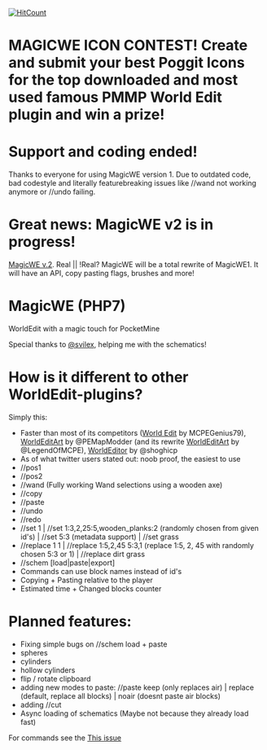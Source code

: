 [![HitCount](http://hits.dwyl.io/YTiStrafeNubzHD/MagicWE.svg)](http://hits.dwyl.io/YTiStrafeNubzHD/MagicWE)

# MAGICWE ICON CONTEST! Create and submit your best Poggit Icons for the top downloaded and most used famous PMMP World Edit plugin and win a prize!

# Support and coding ended!
Thanks to everyone for using MagicWE version 1.
Due to outdated code, bad codestyle and literally featurebreaking issues like //wand not working anymore or //undo failing.

# Great news: MagicWE v2 is in progress!
[MagicWE v.2](https://github.com/thebigsmileXD/MagicWEv2). Real || !Real?
MagicWE will be a total rewrite of MagicWE1. It will have an API, copy pasting flags, brushes and more!

# MagicWE (PHP7)
WorldEdit with a magic touch for PocketMine

Special thanks to [@svilex](https://github.com/svilex), helping me with the schematics!

# How is it different to other WorldEdit-plugins?
Simply this:
 - Faster than most of its competitors ([World Edit](http://www.minecraftforum.net/forums/minecraft-pocket-edition/mcpe-mods-tools/2295141-world-edit-plugin-for-pocketmine-0-9-5-0-10-4-by) by MCPEGenius79), [WorldEditArt](https://github.com/PEMapModder/Small-ZC-Plugins/tree/master/WorldEditArt) by @PEMapModder (and its rewrite [WorldEditArt](https://github.com/LegendOfMCPE/WorldEditArt) by @LegendOfMCPE), [WorldEditor](https://github.com/shoghicp/WorldEditor) by @shoghicp
 - As of what twitter users stated out: noob proof, the easiest to use
 - //pos1
 - //pos2
 - //wand (Fully working Wand selections using a wooden axe)
 - //copy
 - //paste
 - //undo
 - //redo
 - //set 1 | //set 1:3,2,25:5,wooden_planks:2 (randomly chosen from given id's) | //set 5:3 (metadata support) | //set grass
 - //replace 1 1 | //replace 1:5,2,45 5:3,1  (replace 1:5, 2, 45 with randomly chosen 5:3 or 1) | //replace dirt grass
 - //schem [load|paste|export]
 - Commands can use block names instead of id's
 - Copying + Pasting relative to the player
 - Estimated time + Changed blocks counter

# Planned features:
 - Fixing simple bugs on //schem load + paste
 - spheres
 - cylinders
 - hollow cylinders
 - flip / rotate clipboard
 - adding new modes to paste: //paste keep (only replaces air) | replace (default, replace all blocks) | noair (doesnt paste air blocks)
 - adding //cut
 - Async loading of schematics (Maybe not because they already load fast)

For commands see the [This issue](https://github.com/thebigsmileXD/MagicWE/issues/3)
